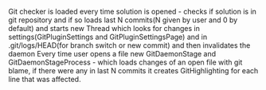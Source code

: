Git checker is loaded every time solution is opened - checks if solution is in git repository and if so loads last N commits(N given by user and 0 by default) and starts new Thread which looks for changes in settings(GitPluginSettings and GitPluginSettingsPage) and in
.git/logs/HEAD(for branch switch or new commit) and then invalidates the daemon
 Every time user opens a file new GitDaemonStage and GitDaemonStageProcess - which loads changes of an open file with git blame, if there were any in last N commits it creates GitHighlighting for each line that was affected.
